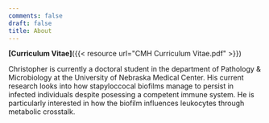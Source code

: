 ```yaml
---
comments: false
draft: false
title: About
---
```


**[Curriculum Vitae]**({{< resource url="CMH Curriculum Vitae.pdf" >}})

Christopher is currently a doctoral student in the department of Pathology & Microbiology at the University of Nebraska Medical Center. His current research looks into how stapyloccocal biofilms manage to persist in infected individuals despite posessing a competent immune system. He is particularly interested in how the biofilm influences leukocytes through metabolic crosstalk.
